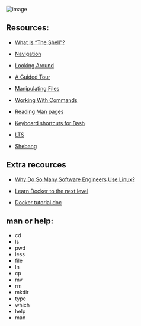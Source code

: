 ![image](https://github.com/pixie-a/alx-system_engineering-devops/assets/101095081/8a63168a-67f4-48b3-9dfd-e67ee7cacce7)


## Resources:

* [What Is “The Shell”?](https://linuxcommand.org/lc3_lts0010.php)

* [Navigation](https://linuxcommand.org/lc3_lts0020.php)

* [Looking Around](https://linuxcommand.org/lc3_lts0030.php)

* [A Guided Tour](https://linuxcommand.org/lc3_lts0040.php)

* [Manipulating Files](https://linuxcommand.org/lc3_lts0050.php)

* [Working With Commands](https://linuxcommand.org/lc3_lts0060.php)

* [Reading Man pages](https://linuxcommand.org/lc3_man_pages/man1.html)

* [Keyboard shortcuts for Bash](https://www.howtogeek.com/181/keyboard-shortcuts-for-bash-command-shell-for-ubuntu-debian-suse-redhat-linux-etc/)

* [LTS](https://wiki.ubuntu.com/LTS)

* [Shebang](https://en.wikipedia.org/wiki/Shebang_%28Unix%29)

## Extra recources

* [Why Do So Many Software Engineers Use Linux?](https://www.youtube.com/watch?v=otDOHt_Jges)

* [Learn Docker to the next level](https://www.simplilearn.com/tutorials/docker-tutorial/getting-started-with-docker)

* [Docker tutorial doc](https://docker-curriculum.com/)

## man or help:

* cd
* ls
* pwd
* less
* file
* ln
* cp
* mv
* rm
* mkdir
* type
* which
* help
* man
